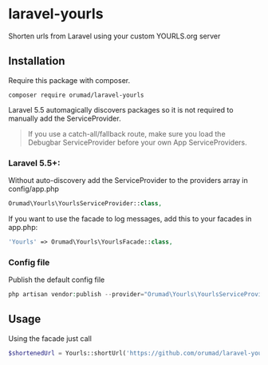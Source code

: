 # laravel-yourls
Shorten urls from Laravel using your custom YOURLS.org server

## Installation

Require this package with composer.

```shell
composer require orumad/laravel-yourls
```

Laravel 5.5 automagically discovers packages so it is not required to manually add the ServiceProvider.

> If you use a catch-all/fallback route, make sure you load the Debugbar ServiceProvider before your own App ServiceProviders.

### Laravel 5.5+:

Without auto-discovery add the ServiceProvider to the providers array in config/app.php

```php
Orumad\Yourls\YourlsServiceProvider::class,
```

If you want to use the facade to log messages, add this to your facades in app.php:

```php
'Yourls' => Orumad\Yourls\YourlsFacade::class,
```

### Config file

Publish the default config file

```php
php artisan vendor:publish --provider="Orumad\Yourls\YourlsServiceProvider"
```

## Usage

Using the facade just call

```php
$shortenedUrl = Yourls::shortUrl('https://github.com/orumad/laravel-yourls');
```